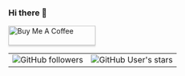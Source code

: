 ### Hi there 👋

<a href="https://www.buymeacoffee.com/kaxiii" target="_blank"><img src="https://www.buymeacoffee.com/assets/img/custom_images/orange_img.png" alt="Buy Me A Coffee" style="height: 39px !important;width: 174px !important;box-shadow: 0px 3px 2px 0px rgba(190, 190, 190, 0.5) !important;-webkit-box-shadow: 0px 3px 2px 0px rgba(190, 190, 190, 0.5) !important;" ></a>

<table>
  <tr>
    <td><img alt="GitHub followers" src="https://img.shields.io/github/followers/kaxiii"></td>
    <td><img alt="GitHub User's stars" src="https://img.shields.io/github/stars/kaxiii"></td>
  </tr>
</table>





<!--
**kaxiii/kaxiii** is a ✨ _special_ ✨ repository because its `README.md` (this file) appears on your GitHub profile.

Here are some ideas to get you started:

- 🔭 I’m currently working on ...
- 🌱 I’m currently learning ...
- 👯 I’m looking to collaborate on ...
- 🤔 I’m looking for help with ...
- 💬 Ask me about ...
- 📫 How to reach me: ...
- 😄 Pronouns: ...
- ⚡ Fun fact: ...
-->
